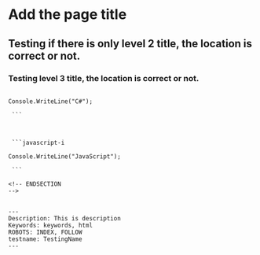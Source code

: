 
# Add the page title

## Testing if there is only level 2 title, the location is correct or not.


### Testing level 3 title, the location is correct or not.


<!-- BEGINSECTION
class="tabbedCodeSnippets" -->

```cs-i

Console.WriteLine("C#");

 ```

 

 ```javascript-i

Console.WriteLine("JavaScript");

 ```

<!-- ENDSECTION
--> 


---
Description: This is description
Keywords: keywords, html
ROBOTS: INDEX, FOLLOW
testname: TestingName
---

